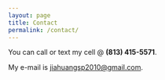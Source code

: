 ```yaml
---
layout: page
title: Contact
permalink: /contact/
---
```


You can call or text my cell @ **(813) 415-5571**.

My e-mail is [jiahuangsp2010@gmail.com](mailto:jiahuangsp2010@gmail.com).